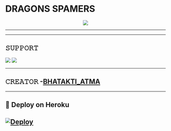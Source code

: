 # DRAGONS SPAMERS

<p align="center">
  <img src="https://telegra.ph/file/d1fe6a680ac1b555574d8.jpg">
</p>



----



-------------------------------------------------

## 𝚂𝚄𝙿𝙿𝙾𝚁𝚃 
                          
<a href="https://t.me/BRANDED_OP_KAMINY"><img src="https://img.shields.io/badge/Join-SUPPORT%20GROUP-red.svg?logo=Telegram"></a>
<a href="https://t.me/BRANDED_OP_KAMINY"><img src="https://img.shields.io/badge/Join-SUPPORT%20CHANNEL-red.svg?logo=Telegram"></a>

-------------------------------------------------

## 𝙲𝚁𝙴𝙰𝚃𝙾𝚁 -[BHATAKTI_ATMA](https://t.me/ZINDA_H_TU_MERE_LIYE_HEART_HACK)

-------------------------------------------------

## 🚀 Deploy on Heroku 
[![Deploy](https://www.herokucdn.com/deploy/button.svg)](https://heroku.com/deploy?template=https://github.com/King98179253/DRAGONSPAM)
------------------------------------------------

